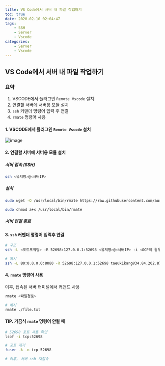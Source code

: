 ```yaml
---
title: VS Code에서 서버 내 파일 작업하기
toc: true
date: 2020-02-10 02:04:47
tags:
	- SSH
	- Server
	- Vscode
categories:
	- Server
	- Vscode
---
```


## VS Code에서 서버 내 파일 작업하기

### 요약

1. VSCODE에서 플러그인 `Remote Vscode` 설치
2. 연결할 서버에 서버용 모듈 설치
3. `ssh` 커맨더 명령어 입력 후 연결
4. `rmate` 명령어 사용

#### 1. VSCODE에서 플러그인 `Remote Vscode` 설치

![image](https://user-images.githubusercontent.com/26294469/74106488-cb90a800-4baa-11ea-9504-7084f9681963.png)

#### 2. 연결할 서버에 서버용 모듈 설치

##### 서버 접속 (SSH)

```bash
ssh <유저명>@<서버IP>
```

##### 설치

```bash
sudo wget -O /usr/local/bin/rmate https://raw.githubusercontent.com/aurora/rmate/master/rmate

sudo chmod a+x /usr/local/bin/rmate
```

##### 서버 연결 종료

#### 3. `ssh` 커맨더 명령어 입력후 연결

```bash
# 구조
ssh -L <포트포워딩> -R 52698:127.0.0.1:52698 <유저명>@<서버IP> -i <GCP의 경우, 퍼블릭키>

# 예시
ssh -L 80:0.0.0.0:8080 -R 52698:127.0.0.1:52698 taeuk1kang@34.84.202.87 -i ./taeuk1kang
```

#### 4. `rmate` 명령어 사용

이후, 접속된 서버 터미널에서 커맨드 사용

```bash
rmate <파일경로>

# 예시
rmate ./file.txt
```



#### TIP. 가끔식 `rmate` 명령어 안될 때

```bash
# 52698 포트 사용 확인
lsof -i tcp:52698

# 포트 제거
fuser -k -n tcp 52698

# 이후, 서버 ssh 재접속
```

